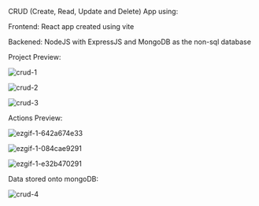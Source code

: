 CRUD (Create, Read, Update and Delete) App using:

Frontend: React app created using vite

Backened: NodeJS with ExpressJS and MongoDB as the non-sql database

Project Preview:

![crud-1](https://github.com/cark316/CRUD-UserAPP/assets/134771426/18538e9f-d045-44db-b3be-b8b085febb46)

![crud-2](https://github.com/cark316/CRUD-UserAPP/assets/134771426/9bd0de12-bdd0-4ca9-af9d-6e05a1c823e6)

![crud-3](https://github.com/cark316/CRUD-UserAPP/assets/134771426/c461ba61-7eb3-4828-a510-fee14c4d7422)

Actions Preview:

![ezgif-1-642a674e33](https://github.com/cark316/CRUD-UserAPP/assets/134771426/4cdc77c6-3c93-42b2-88cf-8d8530edae0d)

![ezgif-1-084cae9291](https://github.com/cark316/CRUD-UserAPP/assets/134771426/a05e9e15-5bf1-417a-85b0-f61080f38879)

![ezgif-1-e32b470291](https://github.com/cark316/CRUD-UserAPP/assets/134771426/a1ef38ab-b30a-41d9-acce-3618b5e25ad7)

Data stored onto mongoDB:

![crud-4](https://github.com/cark316/CRUD-UserAPP/assets/134771426/383606ce-ee07-419d-b8fd-e0da4be27369)
